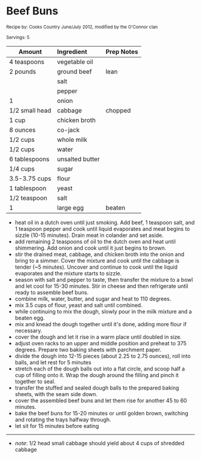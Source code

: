 # Beef Buns

<small>Recipe by: Cooks Country June/July 2012, modified by the O'Connor clan</small>

<small>Servings: 5</small>

| Amount         | Ingredient      | Prep Notes |
| -------------- | :-------------- | :--------- |
| 4 teaspoons    | vegetable oil   |            |
| 2 pounds       | ground beef     | lean       |
|                | salt            |            |
|                | pepper          |            |
| 1              | onion           |            |
| 1/2 small head | cabbage         | chopped    |
| 1 cup          | chicken broth   |            |
| 8 ounces       | co-jack         |            |
| 1/2 cups       | whole milk      |            |
| 1/2 cups       | water           |            |
| 6 tablespoons  | unsalted butter |            |
| 1/4 cups       | sugar           |            |
| 3.5-3.75 cups  | flour           |            |
| 1 tablespoon   | yeast           |            |
| 1/2 teaspoon   | salt            |            |
| 1              | large egg       | beaten     |

- heat oil in a dutch oven until just smoking. Add beef, 1 teaspoon salt, and 1 teaspoon pepper and cook until liquid evaporates and meat begins to sizzle (10-15 minutes). Drain meat in colander and set aside.
- add remaining 2 teaspoons of oil to the dutch oven and heat until shimmering. Add onion and cook until it just begins to brown.
- stir the drained meat, cabbage, and chicken broth into the onion and bring to a simmer. Cover the mixture and cook until the cabbage is tender (~5 minutes). Uncover and continue to cook until the liquid evaporates and the mixture starts to sizzle.
- season with salt and pepper to taste, then transfer the mixture to a bowl and let cool for 15-30 minutes. Stir in cheese and then refrigerate until ready to assemble beef buns.
- combine milk, water, butter, and sugar and heat to 110 degrees.
- mix 3.5 cups of flour, yeast and salt until combined.
- while continuing to mix the dough, slowly pour in the milk mixture and a beaten egg.
- mix and knead the dough together until it's done, adding more flour if necessary.
- cover the dough and let it rise in a warm place until doubled in size.
- adjust oven racks to an upper and middle position and preheat to 375 degrees. Prepare two baking sheets with parchment paper.
- divide the dough into 12-15 pieces (about 2.25 to 2.75 ounces), roll into balls, and let rest for 5 minutes
- stretch each of the dough balls out into a flat circle, and scoop half a cup of filling onto it. Wrap the dough around the filling and pinch it together to seal.
- transfer the stuffed and sealed dough balls to the prepared baking sheets, with the seam side down.
- cover the assembled beef buns and let them rise for another 45 to 60 minutes.
- bake the beef buns for 15-20 minutes or until golden brown, switching and rotating the trays halfway through.
- let sit for 15 minutes before eating

---

- _note_: 1/2 head small cabbage should yield about 4 cups of shredded cabbage

<!-- Tags:
- beef
- hamburger
- cheese
- portable
- freezable
- stove
- oven
-->
